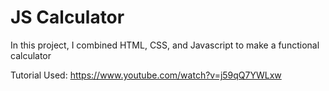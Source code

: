 # JS Calculator
In this project, I combined HTML, CSS, and Javascript to make a functional calculator

Tutorial Used: https://www.youtube.com/watch?v=j59qQ7YWLxw
